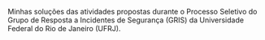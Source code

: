 Minhas soluções das atividades propostas durante o Processo Seletivo do Grupo de Resposta a Incidentes de Segurança (GRIS) da Universidade Federal do Rio de Janeiro (UFRJ).
